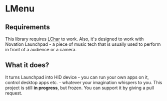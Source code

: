 # LMenu

## Requirements 
This library requires [LChar](http://github.com/adamj57/LChar) to work.
Also, it's designed to work with Novation Launchpad - a piece of music tech that is usually used to perform in front of a audience or a camera.

## What it does?
It turns Launchpad into HID device - you can run your own apps on it, control desktop apps etc. - whatever your imagination whispers to you.
This project is still **in progress**, but frozen. You can support it by giving a pull request.
